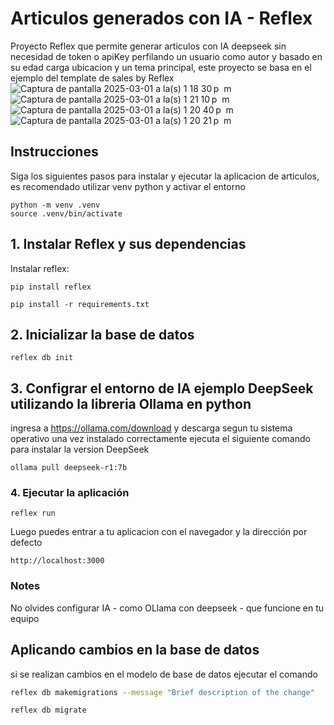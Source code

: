 # Articulos generados con IA - Reflex
Proyecto Reflex que permite generar articulos con IA deepseek sin necesidad de token o apiKey perfilando un usuario como autor y basado en su edad carga ubicacion y un tema principal, este proyecto se basa en el ejemplo del template de sales by Reflex
![Captura de pantalla 2025-03-01 a la(s) 1 18 30 p  m](https://github.com/user-attachments/assets/eef19ccf-0cd7-46ff-932d-1f8b062836d8)
![Captura de pantalla 2025-03-01 a la(s) 1 21 10 p  m](https://github.com/user-attachments/assets/a68f18cf-ed04-4003-b352-df55f263a00d)
![Captura de pantalla 2025-03-01 a la(s) 1 20 40 p  m](https://github.com/user-attachments/assets/131a69da-7631-4d4d-9806-2015cbc357fe)
![Captura de pantalla 2025-03-01 a la(s) 1 20 21 p  m](https://github.com/user-attachments/assets/74a81f03-cb6b-4e7d-a9ad-950f2786457e)
## Instrucciones
Siga los siguientes pasos para instalar y ejecutar la aplicacion de articulos, es recomendado utilizar venv python y activar el entorno

```shell
python -m venv .venv
source .venv/bin/activate
```

## 1. Instalar Reflex y sus dependencias
Instalar reflex:

```shell
pip install reflex
```

```shell
pip install -r requirements.txt
```

## 2. Inicializar la base de datos

```shell
reflex db init
```

## 3. Configrar el entorno de IA ejemplo DeepSeek utilizando la libreria Ollama en python
ingresa a https://ollama.com/download y descarga segun tu sistema operativo
una vez instalado correctamente ejecuta el siguiente comando para instalar la version DeepSeek

```shell
ollama pull deepseek-r1:7b
```

### 4. Ejecutar la aplicación

```shell
reflex run
```
Luego puedes entrar a tu aplicacion con el navegador y la dirección por defecto

```shell
http://localhost:3000
```

### Notes
No olvides configurar IA - como OLlama con deepseek - que funcione en tu equipo

## Aplicando cambios en la base de datos

si se realizan cambios en el modelo de base de datos ejecutar el comando

```bash
reflex db makemigrations --message "Brief description of the change"
```

```bash
reflex db migrate
```
